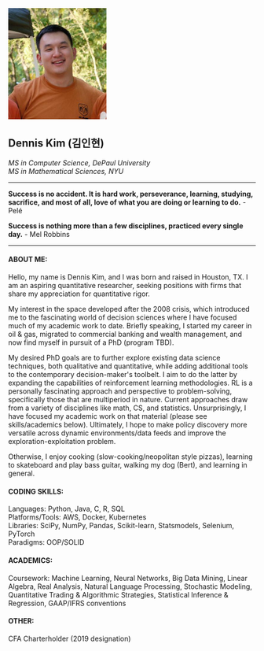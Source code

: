 <img src="profile_elements/pfp1.jpg" alt="Image" width="200">

## Dennis Kim (김인현)
_MS in Computer Science, DePaul University \
MS in Mathematical Sciences, NYU_

---

**Success is no accident. It is hard work, perseverance, learning, studying, sacrifice, and most of all, love of what 
you are doing or learning to do.** - Pelé

**Success is nothing more than a few disciplines, practiced every single day.** - Mel Robbins

---

#### ABOUT ME:

Hello, my name is Dennis Kim, and I was born and raised in Houston, TX. I am an aspiring quantitative researcher, 
seeking positions with firms that share my appreciation for quantitative rigor.

My interest in the space developed after the 2008 crisis, which introduced me to the fascinating world of 
decision sciences where I have focused much of my academic work to date. Briefly speaking, I started my career in oil &
gas, migrated to commercial banking and wealth management, and now find myself in pursuit of a PhD (program TBD). 

My desired PhD goals are to further explore existing data science techniques, both qualitative and quantitative, while
adding additional tools to the contemporary decision-maker's toolbelt. I aim to do the latter by expanding the capabilities
of reinforcement learning methodologies. RL is a personally fascinating approach and perspective to problem-solving, 
specifically those that are multiperiod in nature. Current approaches draw from a variety of disciplines like math, CS,
and statistics. Unsurprisingly, I have focused my academic work on that material (please see skills/academics below). 
Ultimately, I hope to make policy discovery more versatile across dynamic environments/data feeds and improve the 
exploration-exploitation problem. 

Otherwise, I enjoy cooking (slow-cooking/neopolitan style pizzas), learning to skateboard and play bass guitar, 
walking my dog (Bert), and learning in general. 

#### CODING SKILLS:

Languages: Python, Java, C, R, SQL \
Platforms/Tools: AWS, Docker, Kubernetes \
Libraries: SciPy, NumPy, Pandas, Scikit-learn, Statsmodels, Selenium, PyTorch \
Paradigms: OOP/SOLID

#### ACADEMICS:

Coursework: Machine Learning, Neural Networks, Big Data Mining, Linear Algebra, Real Analysis, Natural Language
Processing, Stochastic Modeling, Quantitative Trading & Algorithmic Strategies, Statistical Inference & Regression,
GAAP/IFRS conventions

#### OTHER:

CFA Charterholder (2019 designation)



<!--
**DKMaCS/DKMaCS** is a ✨ _special_ ✨ repository because its `README.md` (this file) appears on your GitHub profile.

Here are some ideas to get you started:

- 🔭 I’m currently working on ...
- 🌱 I’m currently learning ...
- 👯 I’m looking to collaborate on ...
- 🤔 I’m looking for help with ...
- 💬 Ask me about ...
- 📫 How to reach me: ...
- 😄 Pronouns: ...
- ⚡ Fun fact: ...
-->
